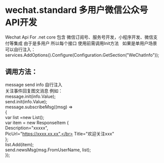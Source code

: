 # wechat.standard 多用户微信公众号API开发
Wechat Api For .net core
包含 微信订阅号、服务号开发，小程序开发、微信支付等集成
由于是多用户 所以每个接口 使用前需调用Init方法   如果是单用户场景可以自行注入：
services.AddOptions().Configure<WeChatInfo>(Configuration.GetSection("WeChatInfo"));
## 调用方法：
message send info 自行注入 </br>
关注事件回复图文消息 例如：</br>
message.init(info.Value);</br>
send.init(info.Value);</br>
message.subscribeMsg((msg) =></br>
{</br>
  var list =new List<ResponseItem>();</br>
  var item = new ResponseItem {</br>
  Description="xxxxx",</br>
  PicUrl="https://xxxx.xx.xx",</br>
  Title="欢迎关注xxx"</br>
  };</br>
  list.Add(item);</br>
  send.newsMsg(msg.FromUserName, list);</br>
});</br>
